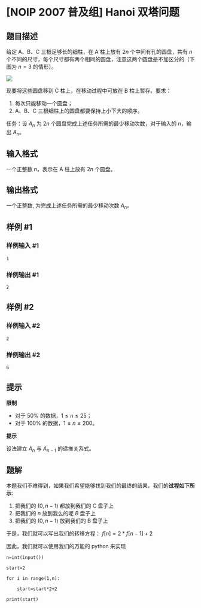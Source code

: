 # [NOIP 2007 普及组] Hanoi 双塔问题

## 题目描述

给定 A、B、C 三根足够长的细柱，在 A 柱上放有 $2n$ 个中间有孔的圆盘，共有 $n$ 个不同的尺寸，每个尺寸都有两个相同的圆盘，注意这两个圆盘是不加区分的（下图为 $n=3$ 的情形）。

![](https://cdn.luogu.com.cn/upload/image_hosting/mq2iklbv.png)

现要将这些圆盘移到 C 柱上，在移动过程中可放在 B 柱上暂存。要求：

1. 每次只能移动一个圆盘；
2. A、B、C 三根细柱上的圆盘都要保持上小下大的顺序。

任务：设 $A_n$ 为 $2n$ 个圆盘完成上述任务所需的最少移动次数，对于输入的 $n$，输出 $A_n$。

## 输入格式

一个正整数 $n$，表示在 A 柱上放有 $2n$ 个圆盘。

## 输出格式

一个正整数, 为完成上述任务所需的最少移动次数 $A_n$。

## 样例 #1

### 样例输入 #1

```
1
```

### 样例输出 #1

```
2
```

## 样例 #2

### 样例输入 #2

```
2
```

### 样例输出 #2

```
6
```

## 提示

**限制**

- 对于 $50\%$ 的数据，$1  \le  n  \le  25$；
- 对于 $100\%$ 的数据，$1  \le  n  \le  200$。

**提示**

设法建立 $A_n$ 与 $A_{n-1}$ 的递推关系式。

## 题解
本题我们不难得到，如果我们希望能够找到我们的最终的结果，我们的**过程如下所示**:
1. 把我们的 $(0,n-1)$ 都放到我们的 C 盘子上
2. 把我们的 $n$ 放到我么的呢 $B$ 盘子上
3. 把我们的 $(0,n-1)$ 放到我们的 B 盘子上

于是，我们就可以写出我们的转移方程：
$f[n]=2*f[n-1]+2$

因此，我们就可以使用我们的万能的 python 来实现
```
n=int(input())

start=2

for i in range(1,n):

    start=start*2+2

print(start)
```